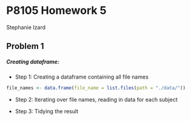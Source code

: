 P8105 Homework 5
================
Stephanie Izard

Problem 1
---------

##### Creating dataframe:

-   Step 1: Creating a dataframe containing all file names

``` r
file_names <- data.frame(file_name = list.files(path = "./data/"))
```

-   Step 2: Iterating over file names, reading in data for each subject

-   Step 3: Tidying the result
